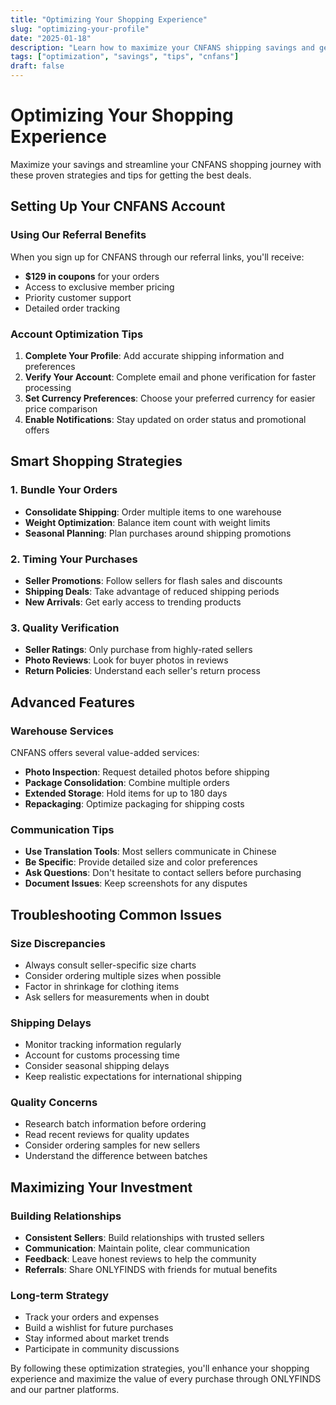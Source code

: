 ```yaml
---
title: "Optimizing Your Shopping Experience"
slug: "optimizing-your-profile"
date: "2025-01-18"
description: "Learn how to maximize your CNFANS shipping savings and get $129 in coupons while streamlining your ONLYFINDS shopping experience."
tags: ["optimization", "savings", "tips", "cnfans"]
draft: false
---
```


# Optimizing Your Shopping Experience

Maximize your savings and streamline your CNFANS shopping journey with these proven strategies and tips for getting the best deals.

## Setting Up Your CNFANS Account

### Using Our Referral Benefits
When you sign up for CNFANS through our referral links, you'll receive:
- **$129 in coupons** for your orders
- Access to exclusive member pricing
- Priority customer support
- Detailed order tracking

### Account Optimization Tips
1. **Complete Your Profile**: Add accurate shipping information and preferences
2. **Verify Your Account**: Complete email and phone verification for faster processing
3. **Set Currency Preferences**: Choose your preferred currency for easier price comparison
4. **Enable Notifications**: Stay updated on order status and promotional offers

## Smart Shopping Strategies

### 1. Bundle Your Orders
- **Consolidate Shipping**: Order multiple items to one warehouse
- **Weight Optimization**: Balance item count with weight limits
- **Seasonal Planning**: Plan purchases around shipping promotions

### 2. Timing Your Purchases
- **Seller Promotions**: Follow sellers for flash sales and discounts
- **Shipping Deals**: Take advantage of reduced shipping periods
- **New Arrivals**: Get early access to trending products

### 3. Quality Verification
- **Seller Ratings**: Only purchase from highly-rated sellers
- **Photo Reviews**: Look for buyer photos in reviews
- **Return Policies**: Understand each seller's return process

## Advanced Features

### Warehouse Services
CNFANS offers several value-added services:
- **Photo Inspection**: Request detailed photos before shipping
- **Package Consolidation**: Combine multiple orders
- **Extended Storage**: Hold items for up to 180 days
- **Repackaging**: Optimize packaging for shipping costs

### Communication Tips
- **Use Translation Tools**: Most sellers communicate in Chinese
- **Be Specific**: Provide detailed size and color preferences
- **Ask Questions**: Don't hesitate to contact sellers before purchasing
- **Document Issues**: Keep screenshots for any disputes

## Troubleshooting Common Issues

### Size Discrepancies
- Always consult seller-specific size charts
- Consider ordering multiple sizes when possible
- Factor in shrinkage for clothing items
- Ask sellers for measurements when in doubt

### Shipping Delays
- Monitor tracking information regularly
- Account for customs processing time
- Consider seasonal shipping delays
- Keep realistic expectations for international shipping

### Quality Concerns
- Research batch information before ordering
- Read recent reviews for quality updates
- Consider ordering samples for new sellers
- Understand the difference between batches

## Maximizing Your Investment

### Building Relationships
- **Consistent Sellers**: Build relationships with trusted sellers
- **Communication**: Maintain polite, clear communication
- **Feedback**: Leave honest reviews to help the community
- **Referrals**: Share ONLYFINDS with friends for mutual benefits

### Long-term Strategy
- Track your orders and expenses
- Build a wishlist for future purchases
- Stay informed about market trends
- Participate in community discussions

By following these optimization strategies, you'll enhance your shopping experience and maximize the value of every purchase through ONLYFINDS and our partner platforms.